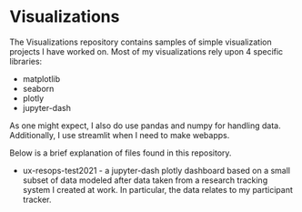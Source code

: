 # Visualizations

The Visualizations repository contains samples of simple visualization projects I have worked on. Most of my visualizations rely upon 4 specific libraries:
- matplotlib
- seaborn
- plotly
- jupyter-dash

As one might expect, I also do use pandas and numpy for handling data. Additionally, I use streamlit when I need to make webapps.

Below is a brief explanation of files found in this repository.
- ux-resops-test2021 - a jupyter-dash plotly dashboard based on a small subset of data modeled after data taken from a research tracking system I created at work. In particular, the data relates to my participant tracker.
